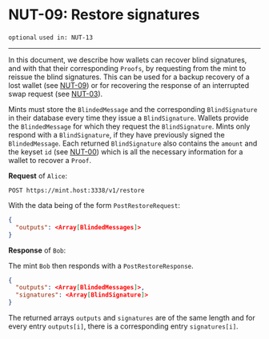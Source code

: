 NUT-09: Restore signatures
==========================

`optional` `used in: NUT-13`

---

In this document, we describe how wallets can recover blind signatures, and with that their corresponding `Proofs`, by requesting from the mint to reissue the blind signatures. This can be used for a backup recovery of a lost wallet (see [NUT-09][09]) or for recovering the response of an interrupted swap request (see [NUT-03][03]).

Mints must store the `BlindedMessage` and the corresponding `BlindSignature` in their database every time they issue a `BlindSignature`. Wallets provide the `BlindedMessage` for which they request the `BlindSignature`. Mints only respond with a `BlindSignature`, if they have previously signed the `BlindedMessage`. Each returned `BlindSignature` also contains the `amount` and the keyset `id` (see [NUT-00][00]) which is all the necessary information for a wallet to recover a `Proof`.

**Request** of `Alice`:

```http
POST https://mint.host:3338/v1/restore
```

With the data being of the form `PostRestoreRequest`:

```json
{
  "outputs": <Array[BlindedMessages]>
}
```

**Response** of `Bob`: 

The mint `Bob` then responds with a `PostRestoreResponse`.

```json
{
  "outputs": <Array[BlindedMessages]>,
  "signatures": <Array[BlindSignature]>
}
```

The returned arrays `outputs` and `signatures` are of the same length and for every entry `outputs[i]`, there is a corresponding entry `signatures[i]`. 

[00]: 00.md
[02]: 02.md
[03]: 03.md
[07]: 07.md
[09]: 09.md
[11]: 11.md
[tests]: tests/09-tests.md